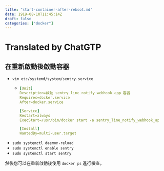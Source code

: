 ```yaml
---
title: "start-container-after-reboot.md"
date: 1919-08-10T11:45:14Z
draft: false
categories: ["docker"]
---
```




# Translated by ChatGTP

## 在重新啟動後啟動容器

* `vim etc/systemd/system/sentry.service`
  * ```yaml
    [Unit]
    Description=啟動 sentry_line_notify_webhook_app 容器
    Requires=docker.service
    After=docker.service
    
    [Service]
    Restart=always
    ExecStart=/usr/bin/docker start -a sentry_line_notify_webhook_app_1
    
    [Install]
    WantedBy=multi-user.target
    ``` 
* `sudo systemctl daemon-reload`
* `sudo systemctl enable sentry`
* `sudo systemctl start sentry`

然後您可以在重新啟動後使用 `docker ps` 進行檢查。